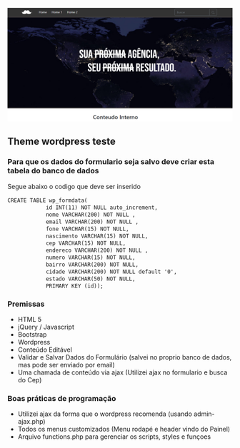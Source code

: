 ![alt text](https://github.com/MaxLeandro14/mustache/blob/master/assets/img/sie_print.png)

## Theme wordpress teste
### Para que os dados do formulario seja salvo deve criar esta tabela do banco de dados
Segue abaixo o codigo que deve ser inserido

```
CREATE TABLE wp_formdata(
            id INT(11) NOT NULL auto_increment,
            nome VARCHAR(200) NOT NULL ,
            email VARCHAR(200) NOT NULL ,
            fone VARCHAR(15) NOT NULL,
            nascimento VARCHAR(15) NOT NULL,
            cep VARCHAR(15) NOT NULL,
            endereco VARCHAR(200) NOT NULL ,
            numero VARCHAR(15) NOT NULL,
            bairro VARCHAR(200) NOT NULL,
            cidade VARCHAR(200) NOT NULL default '0',
            estado VARCHAR(50) NOT NULL,
            PRIMARY KEY (id));
 ```
 
 ### Premissas
 - HTML 5
- jQuery / Javascript
- Bootstrap
- Wordpress
- Conteúdo Editável 
- Validar e Salvar Dados do Formulário (salvei no proprio banco de dados, mas pode ser enviado por email)
- Uma chamada de conteúdo via ajax (Utilizei ajax no formulario e busca do Cep)

### Boas práticas de programação
- Utilizei ajax da forma que o wordpress recomenda (usando admin-ajax.php)
- Todos os menus customizados (Menu rodapé e header vindo do Painel)
- Arquivo functions.php para gerenciar os scripts, styles e funçoes


            
